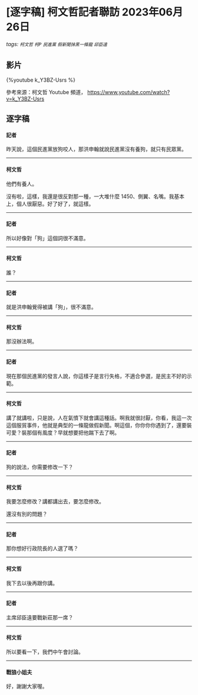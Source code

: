 # [逐字稿] 柯文哲記者聯訪 2023年06月26日

###### tags: `柯文哲` `柯P` `民進黨` `假新聞抹黑一條龍` `邱臣遠`

## 影片

{%youtube k_Y3BZ-Usrs %}

參考來源：柯文哲 Youtube 頻道， https://www.youtube.com/watch?v=k_Y3BZ-Usrs


## 逐字稿

#### 記者

昨天說，這個民進黨放狗咬人，那洪申翰就說民進黨沒有養狗，就只有民眾黨。

---

#### 柯文哲

他們有養人。

沒有啦，這樣，我還是很反對那一種，一大堆什麼 1450、側翼、名嘴。我基本上，個人很厭惡。好了好了，就這樣。

---

#### 記者

所以好像對「狗」這個詞很不滿意。

---

#### 柯文哲

誰？

---

#### 記者

就是洪申翰覺得被講「狗」，很不滿意。

---

#### 柯文哲

那沒辦法啊。

---

#### 記者

現在那個民進黨的發言人說，你這樣子是言行失格，不適合參選，是民主不好的示範。

---

#### 柯文哲

講了就講啦，只是說，人在氣憤下就會講這種話。啊我就很討厭，你看，我這一次這個服貿事件，他就是典型的一條龍做假新聞。啊這個，你你你你遇到了，還要裝可愛？裝那個有風度？早就想要把他踹下去了啊。

---

#### 記者

狗的說法，你需要修改一下？

---

#### 柯文哲

我要怎麼修改？講都講出去，要怎麼修改。

還沒有別的問題？

---

#### 記者

那你想好行政院長的人選了嗎？

---

#### 柯文哲

我下去以後再跟你講。

---

#### 記者

主席邱臣遠要戰新莊那一席？

---

#### 柯文哲

所以要看一下，我們中午會討論。

---

#### 戰狼小姐夫

好，謝謝大家喔。
